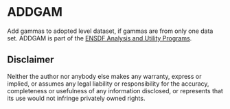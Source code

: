 # ADDGAM
Add gammas to adopted level dataset, if gammas are from only one data set. ADDGAM is part of the [ENSDF Analysis and Utility Programs](https://nds.iaea.org/public/ensdf_pgm/).

## Disclaimer

Neither the author nor anybody else makes any warranty, express or implied, or assumes any legal liability or responsibility for the accuracy, completeness or usefulness of any information disclosed, or represents that its use would not infringe privately owned rights.